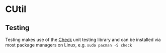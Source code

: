 # CUtil

## Testing
Testing makes use of the [Check](https://libcheck.github.io/check/index.html) unit testing library and can be installed via most package managers on Linux, e.g. `sudo pacman -S check`
